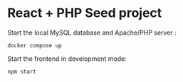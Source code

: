 # React + PHP Seed project

Start the local MySQL database and Apache/PHP server :

```
docker compose up
```

Start the frontend in development mode:

```
npm start
```
